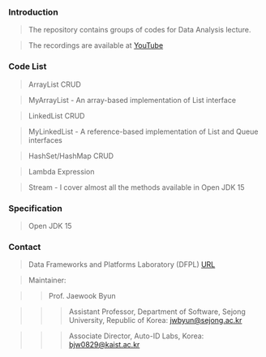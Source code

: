 ### Introduction ###
> The repository contains groups of codes for Data Analysis lecture.

> The recordings are available at [YouTube](https://www.youtube.com/channel/UC988e-Y8nto0LXVae0aqaOQ)

### Code List ###
> ArrayList CRUD

> MyArrayList - An array-based implementation of List interface

> LinkedList CRUD

> MyLinkedList - A reference-based implementation of List and Queue interfaces

> HashSet/HashMap CRUD

> Lambda Expression

> Stream - I cover almost all the methods available in Open JDK 15

### Specification ###
> Open JDK 15

### Contact ###
> Data Frameworks and Platforms Laboratory (DFPL) [URL](https://sites.google.com/view/jack-dfpl/home)

> Maintainer:

>> Prof. Jaewook Byun

>>> Assistant Professor, Department of Software, Sejong University, Republic of Korea: jwbyun@sejong.ac.kr

>>> Associate Director, Auto-ID Labs, Korea: bjw0829@kaist.ac.kr
